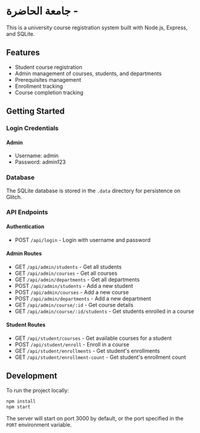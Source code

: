 # جامعة الحاضرة - 
This is a university course registration system built with Node.js, Express, and SQLite.

## Features

- Student course registration
- Admin management of courses, students, and departments
- Prerequisites management
- Enrollment tracking
- Course completion tracking

## Getting Started

### Login Credentials

#### Admin
- Username: admin
- Password: admin123

### Database

The SQLite database is stored in the `.data` directory for persistence on Glitch.

### API Endpoints

#### Authentication
- POST `/api/login` - Login with username and password

#### Admin Routes
- GET `/api/admin/students` - Get all students
- GET `/api/admin/courses` - Get all courses
- GET `/api/admin/departments` - Get all departments
- POST `/api/admin/students` - Add a new student
- POST `/api/admin/courses` - Add a new course
- POST `/api/admin/departments` - Add a new department
- GET `/api/admin/course/:id` - Get course details
- GET `/api/admin/course/:id/students` - Get students enrolled in a course

#### Student Routes
- GET `/api/student/courses` - Get available courses for a student
- POST `/api/student/enroll` - Enroll in a course
- GET `/api/student/enrollments` - Get student's enrollments
- GET `/api/student/enrollment-count` - Get student's enrollment count

## Development

To run the project locally:

```bash
npm install
npm start
```

The server will start on port 3000 by default, or the port specified in the `PORT` environment variable.

